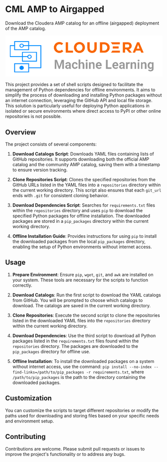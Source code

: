 # CML AMP to Airgapped
Download the Cloudera AMP catalog for an offline (airgapped) deployment of the AMP catalog.

![](/cml-airgapped.png)

This project provides a set of shell scripts designed to facilitate the management of Python dependencies for offline environments. It aims to simplify the process of downloading and installing Python packages without an internet connection, leveraging the GitHub API and local file storage. This solution is particularly useful for deploying Python applications in isolated or secure environments where direct access to PyPI or other online repositories is not possible.

## Overview

The project consists of several components:

1. **Download Catalogs Script**: Downloads YAML files containing lists of GitHub repositories. It supports downloading both the official AMP catalog and the community AMP catalog, saving them with a timestamp to ensure version tracking.

2. **Clone Repositories Script**: Clones the specified repositories from the GitHub URLs listed in the YAML files into a `repositories` directory within the current working directory. This script also ensures that each `git_url` ends with `.git` for consistent cloning behavior.

3. **Download Dependencies Script**: Searches for `requirements.txt` files within the `repositories` directory and uses `pip` to download the specified Python packages for offline installation. The downloaded packages are stored in a `pip_packages` directory within the current working directory.

4. **Offline Installation Guide**: Provides instructions for using `pip` to install the downloaded packages from the local `pip_packages` directory, enabling the setup of Python environments without internet access.

## Usage

1. **Prepare Environment**: Ensure `pip`, `wget`, `git`, and `awk` are installed on your system. These tools are necessary for the scripts to function correctly.

2. **Download Catalogs**: Run the first script to download the YAML catalogs from GitHub. You will be prompted to choose which catalogs to download. The catalogs are saved in the current working directory.

3. **Clone Repositories**: Execute the second script to clone the repositories listed in the downloaded YAML files into the `repositories` directory within the current working directory.

4. **Download Dependencies**: Use the third script to download all Python packages listed in the `requirements.txt` files found within the `repositories` directory. The packages are downloaded to the `pip_packages` directory for offline use.

5. **Offline Installation**: To install the downloaded packages on a system without internet access, use the command: `pip install --no-index --find-links=/path/to/pip_packages -r requirements.txt`, where `/path/to/pip_packages` is the path to the directory containing the downloaded packages.

## Customization

You can customize the scripts to target different repositories or modify the paths used for downloading and storing files based on your specific needs and environment setup.

## Contributing

Contributions are welcome. Please submit pull requests or issues to improve the project's functionality or to address any bugs.
